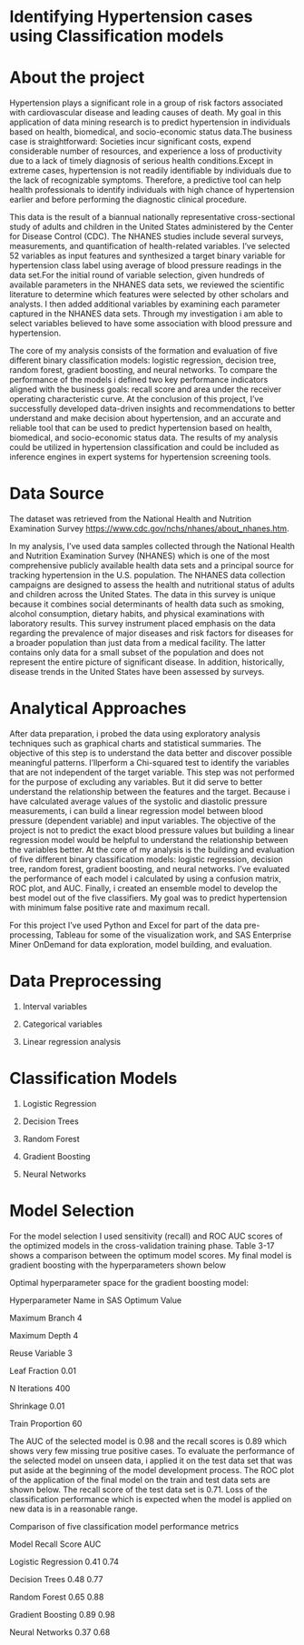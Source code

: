 # Identifying Hypertension cases using Classification models

# About the project

Hypertension plays a significant role in a group of risk factors associated with cardiovascular disease and leading causes of death. My goal in this application of data mining research is to predict hypertension in individuals based on health, biomedical, and socio-economic status data.The business case is straightforward: Societies incur significant costs, expend considerable number of resources, and experience a loss of productivity due to a lack of timely diagnosis of serious health conditions.Except in extreme cases, hypertension is not readily identifiable by individuals due to the lack of recognizable symptoms. Therefore, a predictive tool can help health professionals to identify individuals with high chance of hypertension earlier and before performing the diagnostic clinical procedure.

This data is the result of a biannual nationally representative cross-sectional study of adults and children in the United States administered by the Center for Disease Control (CDC). The NHANES studies include several surveys, measurements, and quantification of health-related variables.
I’ve selected 52 variables as input features and synthesized a target binary variable for hypertension class label using average of blood pressure readings in the data set.For the initial round of variable selection, given hundreds of available parameters in the NHANES data sets, we reviewed the scientific literature to determine which features were selected by other scholars and analysts. I then added additional variables by examining each parameter captured in the NHANES data sets. Through my investigation i am able to select variables believed to have some association with blood pressure and hypertension. 

The core of my analysis consists of the formation and evaluation of five different binary classification models: logistic regression, decision tree, random forest, gradient boosting, and neural networks. To compare the performance of the models i defined two key performance indicators aligned with the business goals: recall score and area under the receiver operating characteristic curve. At the conclusion of this project, I’ve successfully developed data-driven insights and recommendations to better understand and make decision about hypertension, and an accurate and reliable tool that can be used to predict hypertension based on health, biomedical, and socio-economic status data. The results of my analysis could be utilized in hypertension classification and could be included as inference engines in expert systems for hypertension screening tools.

# Data Source

The dataset was retrieved from the National Health and Nutrition Examination Survey https://www.cdc.gov/nchs/nhanes/about_nhanes.htm.


In my analysis, I’ve used data samples collected through the National Health and Nutrition Examination Survey (NHANES) which is one of the most comprehensive publicly available health data sets and a principal source for tracking hypertension in the U.S. population. The NHANES data collection campaigns are designed to assess the health and nutritional status of adults and children across the United States. The data in this survey is unique because it combines social determinants of health data such as smoking, alcohol consumption, dietary habits, and physical examinations with laboratory results. This survey instrument placed emphasis on the data regarding the prevalence of major diseases and risk factors for diseases for a broader population than just data from a medical facility. The latter contains only data for a small subset of the population and does not represent the entire picture of significant disease. In addition, historically, disease trends in the United States have been assessed by surveys.

# Analytical Approaches

After data preparation, i probed the data using exploratory analysis techniques such as graphical charts and statistical summaries. The objective of this step is to understand the data better and discover possible meaningful patterns. I’llperform a Chi-squared test to identify the variables that are not independent of the target variable. This step was not 
performed for the purpose of excluding any variables. But it did serve to better understand the relationship between the features and the target. Because i have calculated average values of the systolic and diastolic pressure measurements, i can build a linear regression model between blood pressure (dependent variable) and input variables. The objective of 
the project is not to predict the exact blood pressure values but building a linear regression model would be helpful to understand the relationship between the variables better.
At the core of my analysis is the building and evaluation of five different binary classification models: logistic regression, decision tree, random forest, gradient boosting, and neural networks. I’ve evaluated the performance of each model i calculated by using a confusion matrix, ROC plot, and AUC. Finally, i created an ensemble model to develop the best 
model out of the five classifiers. My goal was to predict hypertension with minimum false positive rate and maximum recall.

For this project I’ve used Python and Excel for part of the data pre-processing, Tableau for some of the visualization work, and SAS Enterprise Miner OnDemand for data exploration, model building, and evaluation.

# Data Preprocessing

1. Interval variables

2. Categorical variables

3. Linear regression analysis

# Classification Models

1. Logistic Regression

2. Decision Trees

3. Random Forest

4. Gradient Boosting

5. Neural Networks

# Model Selection

For the model selection I used sensitivity (recall) and ROC AUC scores of the optimized models in the cross-validation training phase. Table 3-17 shows a comparison between the optimum model scores. My final model is gradient boosting with the hyperparameters shown below

Optimal hyperparameter space for the gradient boosting model:

Hyperparameter Name in SAS           Optimum Value

Maximum Branch                               4

Maximum Depth                                4

Reuse Variable                               3

Leaf Fraction                               0.01

N Iterations                                400

Shrinkage                                   0.01

Train Proportion                             60


The AUC of the selected model is 0.98 and the recall scores is 0.89 which shows very few missing true positive cases. To evaluate the performance of the selected model on unseen data, i applied it on the test data set that was put aside at the beginning of the model development process. The ROC plot of the application of the final model on the train and test data sets are shown below. The recall score of the test data set is 0.71. Loss of the classification performance which is expected when the model is applied on new data is in a  reasonable range.

Comparison of five classification model performance metrics

Model               Recall Score    AUC

Logistic Regression   0.41         0.74

Decision Trees        0.48         0.77

Random Forest         0.65         0.88

Gradient Boosting     0.89         0.98

Neural Networks       0.37         0.68
